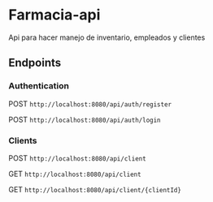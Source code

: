 # Farmacia-api
Api para hacer manejo de inventario, empleados y clientes


## Endpoints

### Authentication

POST
``http://localhost:8080/api/auth/register``

POST
``http://localhost:8080/api/auth/login``

### Clients

POST ``http://localhost:8080/api/client``

GET ``http://localhost:8080/api/client``

GET ``http://localhost:8080/api/client/{clientId}``